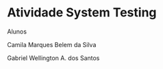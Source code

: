 # Atividade System Testing

Alunos

Camila Marques Belem da Silva

Gabriel Wellington A. dos Santos
